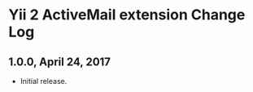Yii 2 ActiveMail extension Change Log
=====================================

1.0.0, April 24, 2017
---------------------

- Initial release.
